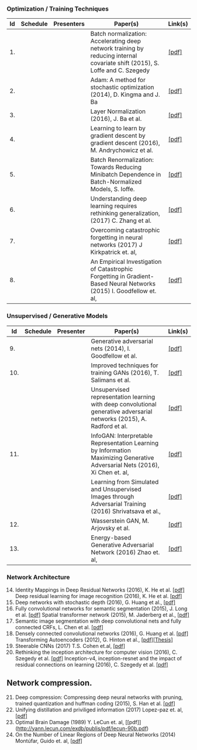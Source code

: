 ### Optimization / Training Techniques

| Id | Schedule | Presenters | Paper(s) | Link(s) | 
|----|----------|-----------|----------|---------|
| 1. |  |  | Batch normalization: Accelerating deep network training by reducing internal covariate shift (2015), S. Loffe and C. Szegedy | [[pdf]](http://arxiv.org/pdf/1502.03167) |
| 2. |  |  | Adam: A method for stochastic optimization (2014), D. Kingma and J. Ba | [[pdf]](http://arxiv.org/pdf/1412.6980) |
| 3. |  |  | Layer Normalization (2016), J. Ba et al. | [[pdf]](https://arxiv.org/pdf/1607.06450v1.pdf) |
| 4. |  |  | Learning to learn by gradient descent by gradient descent (2016), M. Andrychowicz et al. | [[pdf]](http://arxiv.org/pdf/1606.04474v1) |
| 5. |  |  | Batch Renormalization: Towards Reducing Minibatch Dependence in Batch-Normalized Models, S. Ioffe. | [[pdf]](https://arxiv.org/abs/1702.03275) |
| 6. |  |  | Understanding deep learning requires rethinking generalization, (2017) C. Zhang et al. | [[pdf]](https://arxiv.org/pdf/1611.03530) |
| 7. |  |  | Overcoming catastrophic forgetting in neural networks (2017) J Kirkpatrick et. al, | [[pdf]](https://arxiv.org/pdf/1612.00796.pdf) |
| 8. |  |  | An Empirical Investigation of Catastrophic Forgetting in Gradient-Based Neural Networks (2015) I. Goodfellow et. al, |  [[pdf]](https://arxiv.org/pdf/1312.6211.pdf) |


### Unsupervised / Generative Models
| Id | Schedule | Presenter | Paper(s) | Link(s) | 
|----|----------|-----------|----------|---------|
| 9. |  |  | Generative adversarial nets (2014), I. Goodfellow et al. | [[pdf]](http://papers.nips.cc/paper/5423-generative-adversarial-nets.pdf) |
| 10. |  |  | Improved techniques for training GANs (2016), T. Salimans et al. | [[pdf]](http://papers.nips.cc/paper/6125-improved-techniques-for-training-gans.pdf) |
|     |  |  | Unsupervised representation learning with deep convolutional generative adversarial networks (2015), A. Radford et al. | [[pdf]](https://arxiv.org/pdf/1511.06434v2) |
| 11. |  |  | InfoGAN: Interpretable Representation Learning by Information Maximizing Generative Adversarial Nets (2016), Xi Chen et. al, | [[pdf]](https://arxiv.org/pdf/1606.03657.pdf) |
|     |  |  | Learning from Simulated and Unsupervised Images through Adversarial Training (2016) Shrivatsava et al., | [[pdf]](https://arxiv.org/pdf/1612.07828.pdf) |
| 12. |  |  | Wasserstein GAN, M. Arjovsky et al. | [[pdf]](https://arxiv.org/pdf/1701.07875v1) |
| 13. |  |  | Energy-based Generative Adversarial Network (2016) Zhao et. al, | [[pdf]](https://arxiv.org/pdf/1609.03126.pdf) |


### Network Architecture
14. Identity Mappings in Deep Residual Networks (2016), K. He et al. [[pdf]](https://arxiv.org/pdf/1603.05027v2.pdf)
    Deep residual learning for image recognition (2016), K. He et al. [[pdf]](http://arxiv.org/pdf/1512.03385)
15. Deep networks with stochastic depth (2016), G. Huang et al., [[pdf]](https://arxiv.org/pdf/1603.09382)
16. Fully convolutional networks for semantic segmentation (2015), J. Long et al. [[pdf]](http://www.cv-foundation.org/openaccess/content_cvpr_2015/papers/Long_Fully_Convolutional_Networks_2015_CVPR_paper.pdf) 
    Spatial transformer network (2015), M. Jaderberg et al., [[pdf]](http://papers.nips.cc/paper/5854-spatial-transformer-networks.pdf)
17. Semantic image segmentation with deep convolutional nets and fully connected CRFs, L. Chen et al. [[pdf]](https://arxiv.org/pdf/1412.7062)
18. Densely connected convolutional networks (2016), G. Huang et al. [[pdf]](https://arxiv.org/pdf/1608.06993v1)
    Transforming Autoencoders (2012), G. Hinton et al., [[pdf]](http://www.cs.toronto.edu/~fritz/absps/transauto6.pdf)[[Thesis]](http://www.sidaw.xyz/pubs/wang2011trans-thesis.pdf)
19. Steerable CNNs (2017) T.S. Cohen et.al, [[pdf]](https://openreview.net/pdf?id=rJQKYt5ll)
20. Rethinking the inception architecture for computer vision (2016), C. Szegedy et al. [[pdf]](http://www.cv-foundation.org/openaccess/content_cvpr_2016/papers/Szegedy_Rethinking_the_Inception_CVPR_2016_paper.pdf)
    Inception-v4, inception-resnet and the impact of residual connections on learning (2016), C. Szegedy et al. [[pdf]](http://arxiv.org/pdf/1602.07261)

## Network compression.
21. Deep compression: Compressing deep neural networks with pruning, trained quantization and huffman coding (2015), S. Han et al. [[pdf]](https://arxiv.org/pdf/1510.00149)
22. Unifying distillation and priviliged information (2017) Lopez-paz et. al, [[pdf]](http://leon.bottou.org/publications/pdf/iclr-2016.pdf)
23. Optimal Brain Damage (1989) Y. LeCun et. al, [[pdf]] (http://yann.lecun.com/exdb/publis/pdf/lecun-90b.pdf)
24. On the Number of Linear Regions of Deep Neural Networks (2014) Montúfar, Guido et. al, [[pdf]](https://arxiv.org/pdf/1402.1869v2.pdf)

